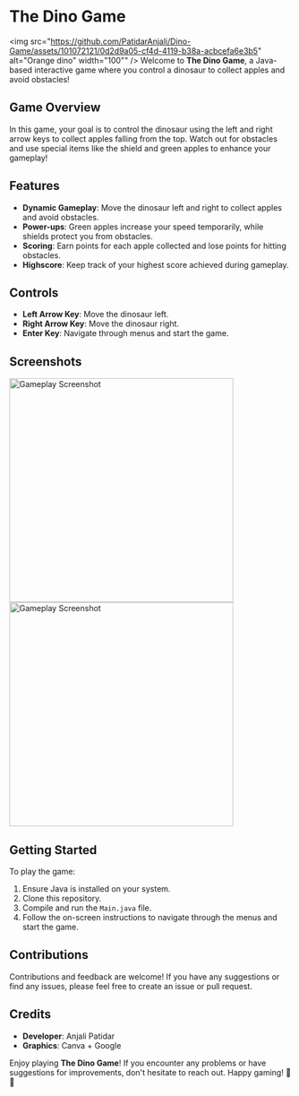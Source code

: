 # The Dino Game
<img src="https://github.com/PatidarAnjali/Dino-Game/assets/101072121/0d2d9a05-cf4d-4119-b38a-acbcefa6e3b5" alt="Orange dino" width="100"" />
Welcome to **The Dino Game**, a Java-based interactive game where you control a dinosaur to collect apples and avoid obstacles!

## Game Overview

In this game, your goal is to control the dinosaur using the left and right arrow keys to collect apples falling from the top. Watch out for obstacles and use special items like the shield and green apples to enhance your gameplay!

## Features

- **Dynamic Gameplay**: Move the dinosaur left and right to collect apples and avoid obstacles.
- **Power-ups**: Green apples increase your speed temporarily, while shields protect you from obstacles.
- **Scoring**: Earn points for each apple collected and lose points for hitting obstacles.
- **Highscore**: Keep track of your highest score achieved during gameplay.

## Controls

- **Left Arrow Key**: Move the dinosaur left.
- **Right Arrow Key**: Move the dinosaur right.
- **Enter Key**: Navigate through menus and start the game.

## Screenshots

<img src="https://github.com/PatidarAnjali/Dino-Game/assets/101072121/0703a4fa-3bcb-4e70-847a-8a459549e62d" alt="Gameplay Screenshot" width="400" />
<img src="https://github.com/PatidarAnjali/Dino-Game/assets/101072121/75a7b5cf-4799-42ab-ba09-addf025c4cf9" alt="Gameplay Screenshot" width="400" />

## Getting Started

To play the game:
1. Ensure Java is installed on your system.
2. Clone this repository.
3. Compile and run the `Main.java` file.
4. Follow the on-screen instructions to navigate through the menus and start the game.

## Contributions

Contributions and feedback are welcome! If you have any suggestions or find any issues, please feel free to create an issue or pull request.

## Credits

- **Developer**: Anjali Patidar
- **Graphics**: Canva + Google

Enjoy playing **The Dino Game**! If you encounter any problems or have suggestions for improvements, don't hesitate to reach out. Happy gaming! 🦕🍎

